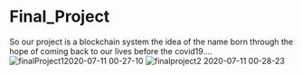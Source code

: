 # Final_Project
So our project is a blockchain system the idea of the name born through the hope of coming back to our lives before the covid19....
![finalProject12020-07-11 00-27-10](https://user-images.githubusercontent.com/66486002/87208004-b1035c00-c30d-11ea-9c67-3beceed10882.png)
![finalproject2 2020-07-11 00-28-23](https://user-images.githubusercontent.com/66486002/87208007-b52f7980-c30d-11ea-889c-19964ebfb2db.png)
